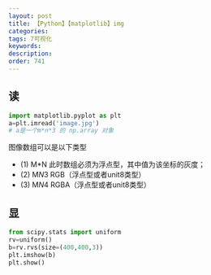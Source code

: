 ```yaml
---
layout: post
title: 【Python】【matplotlib】img
categories:
tags: 7可视化
keywords:
description:
order: 741
---
```


## 读
```py
import matplotlib.pyplot as plt
a=plt.imread('image.jpg')
# a是一个m*n*3 的 np.array 对象

```

图像数组可以是以下类型
- (1) M*N      此时数组必须为浮点型，其中值为该坐标的灰度；
- (2) M*N*3  RGB（浮点型或者unit8类型）
- (3) M*N*4  RGBA（浮点型或者unit8类型）


## 显

```py
from scipy.stats import uniform
rv=uniform()
b=rv.rvs(size=(400,400,3))
plt.imshow(b)
plt.show()
```
